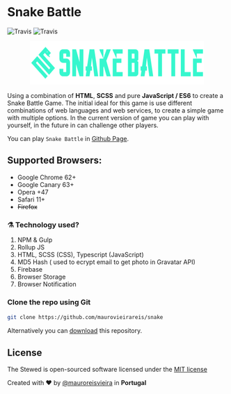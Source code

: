 # Snake Battle

![Travis](https://img.shields.io/travis/rust-lang/rust.svg?style=flat-square)
![Travis](https://img.shields.io/dub/l/vibe-d.svg)

<div align="center">
    <img src="assets/images/logo/snake.png" width="400" height="100"/>
</div>


Using a combination of **HTML**, **SCSS** and pure **JavaScript / ES6** to create a Snake Battle Game.
The initial ideal for this game is use different combinations of web languages and web services,
to create a simple game with multiple options.
In the current version of game you can play with yourself, in the future in can challenge other players.



You can play `Snake Battle` in [Github Page](http://maurovieirareis.github.io/snake).

## Supported Browsers:
- Google Chrome 62+
- Google Canary 63+
- Opera +47
- Safari 11+
- ~~Firefox~~

### ⚗️ Technology used?
1. NPM & Gulp
2. Rollup JS
3. HTML, SCSS (CSS), Typescript (JavaScript)
4. MD5 Hash ( used to ecrypt email to get photo in Gravatar API)
4. Firebase
5. Browser Storage
6. Browser Notification

### Clone the repo using Git

```bash
git clone https://github.com/maurovieirareis/snake
```


Alternatively you can [download](https://codeload.github.com/maurovieirareis/snake/zip/master) this repository.

## License

The Stewed is open-sourced software licensed under the [MIT license](http://opensource.org/licenses/MIT)

Created with ♥️ by [@mauroreisvieira](https://twitter.com/mauroreisvieira) in **Portugal**


